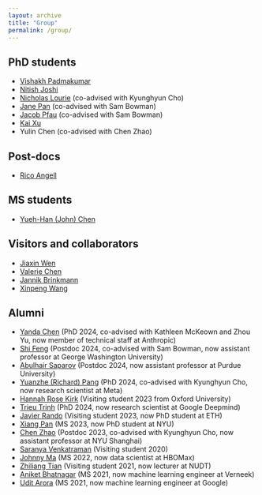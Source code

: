 ```yaml
---
layout: archive
title: "Group"
permalink: /group/
---
```


## PhD students
- [Vishakh Padmakumar](https://vishakhpk.github.io)
- [Nitish Joshi](https://joshinh.github.io/)
- [Nicholas Lourie](https://www.semanticscholar.org/author/Nicholas-Lourie/35219984) (co-advised with Kyunghyun Cho)
- [Jane Pan](https://janepan9917.github.io) (co-advised with Sam Bowman)
- [Jacob Pfau](https://jacobpfau.com) (co-advised with Sam Bowman)
- [Kai Xu](https://www.linkedin.com/in/kyx)
- Yulin Chen (co-advised with Chen Zhao)

## Post-docs
- [Rico Angell](https://people.cs.umass.edu/~rangell/)

## MS students
- [Yueh-Han (John) Chen](http://www.john-chen.cc)

## Visitors and collaborators
- [Jiaxin Wen](https://jiaxin-wen.github.io)
- [Valerie Chen](https://valeriechen.github.io)
- [Jannik Brinkmann](https://jannik-brinkmann.github.io)
- [Xinpeng Wang](https://xinpeng-wang.github.io)

## Alumni
- [Yanda Chen](https://yandachen.github.io) (PhD 2024, co-advised with Kathleen McKeown and Zhou Yu, now member of technical staff at Anthropic)
- [Shi Feng](https://ihsgnef.github.io) (Postdoc 2024, co-advised with Sam Bowman, now assistant professor at George Washington University)
- [Abulhair Saparov](https://asaparov.org) (Postdoc 2024, now assistant professor at Purdue University)
- [Yuanzhe (Richard) Pang](https://yzpang.github.io) (PhD 2024, co-advised with Kyunghyun Cho, now research scientist at Meta)
- [Hannah Rose Kirk](https://www.hannahrosekirk.com) (Visiting student 2023 from Oxford University)
- [Trieu Trinh](https://scholar.google.com/citations?user=PEjJU54AAAAJ&hl=en) (PhD 2024, now research scientist at Google Deepmind)
- [Javier Rando](https://javirandor.github.io) (Visiting student 2023, now PhD student at ETH)
- [Xiang Pan](https://xiangpan.netlify.app) (MS 2023, now PhD student at NYU)
- [Chen Zhao](http://www.chenz.umiacs.io) (Postdoc 2023, co-advised with Kyunghyun Cho, now assistant professor at NYU Shanghai)
- [Saranya Venkatraman](https://scholar.google.com/citations?user=qrvxwt4AAAAJ&hl=en) (Visiting student 2020)
- [Johnny Ma](http://johnnyma.info) (MS 2022, now data scientist at HBOMax)
- [Zhiliang Tian](https://tianzhiliang.github.io) (Visiting student 2021, now lecturer at NUDT)
- [Aniket Bhatnagar](https://www.linkedin.com/in/aniket-bhatnagar-a323a7117) (MS 2021, now machine learning engineer at Verneek)
- [Udit Arora](https://uditarora.com) (MS 2021, now machine learning engineer at Google)
